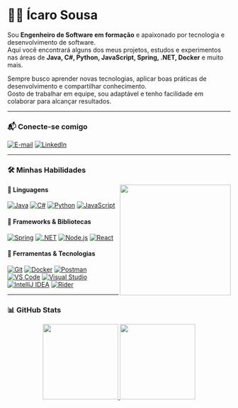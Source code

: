 # 👨‍💻 Ícaro Sousa

Sou **Engenheiro de Software em formação** e apaixonado por tecnologia e desenvolvimento de software.   
Aqui você encontrará alguns dos meus projetos, estudos e experimentos nas áreas de **Java, C#, Python, JavaScript, Spring, .NET, Docker** e muito mais.  

Sempre busco aprender novas tecnologias, aplicar boas práticas de desenvolvimento e compartilhar conhecimento.  
Gosto de trabalhar em equipe, sou adaptável e tenho facilidade em colaborar para alcançar resultados.  

---

### 📬 Conecte-se comigo

[![E-mail](https://img.shields.io/badge/-Email-000?style=for-the-badge&logo=microsoft-outlook&logoColor=0078D4)](mailto:icarosa20rs@gmail.com)
[![LinkedIn](https://img.shields.io/badge/-LinkedIn-000?style=for-the-badge&logo=linkedin&logoColor=0A66C2)](https://www.linkedin.com/in/icrusousa)

---

### 🛠️ Minhas Habilidades

<img align="right" width="250" height="250" src="https://media.tenor.com/qY6qYPOGX8EAAAAM/stray-programming.gif"> 

  
  #### 🔹 Linguagens
  [![Java](https://img.shields.io/badge/Java-000?logo=openjdk&logoColor=F89820)](#)
  [![C#](https://img.shields.io/badge/C%23-000?logo=c-sharp&logoColor=9B4F96)](#)
  [![Python](https://img.shields.io/badge/Python-000?logo=python&logoColor=3776AB)](#)
  [![JavaScript](https://img.shields.io/badge/JavaScript-000?logo=javascript&logoColor=F7DF1E)](#)
  
  #### 🔹 Frameworks & Bibliotecas
  [![Spring](https://img.shields.io/badge/Spring-000?logo=spring&logoColor=6DB33F)](#)
  [![.NET](https://img.shields.io/badge/.NET-000?logo=dotnet&logoColor=512BD4)](#)
  [![Node.js](https://img.shields.io/badge/Node.js-000?logo=node.js&logoColor=339933)](#)
  [![React](https://img.shields.io/badge/React-000?logo=react&logoColor=61DAFB)](#)
  
  #### 🔹 Ferramentas & Tecnologias
  [![Git](https://img.shields.io/badge/Git-000?logo=git&logoColor=F05032)](#)
  [![Docker](https://img.shields.io/badge/Docker-000?logo=docker&logoColor=2496ED)](#)
  [![Postman](https://img.shields.io/badge/Postman-000?logo=postman&logoColor=FF6C37)](#)
  [![VS Code](https://img.shields.io/badge/VSCode-000?logo=visualstudiocode&logoColor=007ACC)](#)
  [![Visual Studio](https://img.shields.io/badge/VisualStudio-000?logo=visual-studio&logoColor=5C2D91)](#)
  [![IntelliJ IDEA](https://img.shields.io/badge/IntelliJIDEA-000?logo=intellijidea&logoColor=FE2857)](#)
  [![Rider](https://img.shields.io/badge/Rider-000?logo=rider&logoColor=FF4D4D)](#)

---

### 📊 GitHub Stats

<div align="center">
  <a href="https://github.com/IcaroSo">
    <img height="170em" src="https://github-readme-stats.vercel.app/api?username=IcaroSo&theme=tokyonight&show_icons=true"/>
    <img height="170em" src="https://github-readme-stats.vercel.app/api/top-langs/?username=IcaroSo&layout=compact&theme=tokyonight&show_icons=true"/>
  </a>
</div>
